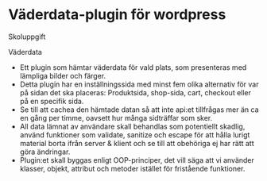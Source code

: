 # Väderdata-plugin för wordpress
Skoluppgift

Väderdata 
 * Ett plugin som hämtar väderdata för vald plats, som presenteras med lämpliga bilder och färger.
 * Detta plugin har en inställningssida med minst fem olika alternativ för var på sidan det ska placeras: Produktsida, shop-sida, cart, checkout eller på en specifik sida.
 * Se till att cachea den hämtade datan så att inte api:et tillfrågas mer än ca en gång per timme, oavsett hur många sidträffar som sker.
 * All data lämnat av användare skall behandlas som potentiellt skadlig, använd funktioner som validate, sanitize och escape för att hålla lurigt material borta ifrån server & klient och se till att obehöriga ej har rätt att göra ändringar.
 * Plugin:et skall byggas enligt OOP-principer, det vill säga att vi använder klasser, objekt, attribut och metoder istället för fristående funktioner.
